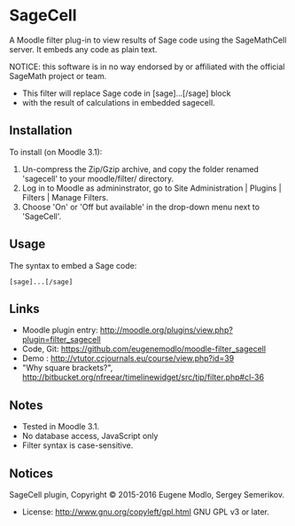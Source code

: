 SageCell
========

A Moodle filter plug-in to view results of Sage code using the SageMathCell server. 
It embeds any code as plain text.

NOTICE: this software is in no way endorsed by or affiliated with the official SageMath project or team.

 *  This filter will replace Sage code in [sage]...[/sage] block 
 *  with the result of calculations in embedded sagecell.

Installation
------------
To install (on Moodle 3.1):

1. Un-compress the Zip/Gzip archive, and copy the folder renamed 'sagecell' to your moodle/filter/ directory.
2. Log in to Moodle as admininstrator, go to Site Administration | Plugins | Filters | Manage Filters.
3. Choose 'On' or 'Off but available' in the drop-down menu next to 'SageCell'.

Usage
-----
The syntax to embed a Sage code:

    [sage]...[/sage]

Links
-----
* Moodle plugin entry: <http://moodle.org/plugins/view.php?plugin=filter_sagecell>
* Code, Git: <https://github.com/eugenemodlo/moodle-filter_sagecell>
* Demo : <http://vtutor.ccjournals.eu/course/view.php?id=39>
* "Why square brackets?", <http://bitbucket.org/nfreear/timelinewidget/src/tip/filter.php#cl-36>

Notes
-----
* Tested in Moodle 3.1.
* No database access, JavaScript only
* Filter syntax is case-sensitive.

Notices
-------
SageCell plugin, Copyright © 2015-2016 Eugene Modlo, Sergey Semerikov.

* License: <http://www.gnu.org/copyleft/gpl.html> GNU GPL v3 or later.
